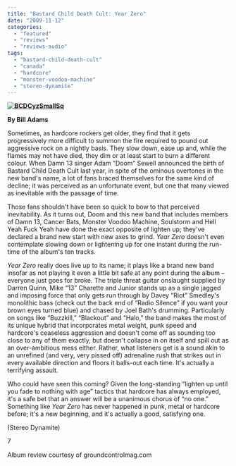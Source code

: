 ```yaml
---
title: "Bastard Child Death Cult: Year Zero"
date: "2009-11-12"
categories: 
  - "featured"
  - "reviews"
  - "reviews-audio"
tags: 
  - "bastard-child-death-cult"
  - "canada"
  - "hardcore"
  - "monster-voodoo-machine"
  - "stereo-dynamite"
---
```


**[![BCDCyzSmallSq](http://www.hellbound.ca/wp-content/uploads/2009/11/BCDCyzSmallSq.gif "BCDCyzSmallSq")](http://www.hellbound.ca/wp-content/uploads/2009/11/BCDCyzSmallSq.gif)**

**By Bill Adams**

Sometimes, as hardcore rockers get older, they find that it gets progressively more difficult to summon the fire required to pound out aggressive rock on a nightly basis. They slow down, ease up and, while the flames may not have died, they dim or at least start to burn a different colour. When Damn 13 singer Adam “Doom” Sewell announced the birth of Bastard Child Death Cult last year, in spite of the ominous overtones in the new band's name, a lot of fans braced themselves for the same kind of decline; it was perceived as an unfortunate event, but one that many viewed as inevitable with the passage of time.

Those fans shouldn't have been so quick to bow to that perceived inevitability. As it turns out, Doom and this new band that includes members of Damn 13, Cancer Bats, Monster Voodoo Machine, Soulstorm and Hell Yeah Fuck Yeah have done the exact opposite of lighten up; they've declared a brand new start with new axes to grind. _Year Zero_ doesn't even contemplate slowing down or lightening up for one instant during the run-time of the album's ten tracks.

_Year Zero_ really does live up to its name; it plays like a brand new band insofar as not playing it even a little bit safe at any point during the album – everyone just goes for broke. The triple threat guitar onslaught supplied by Darren Quinn, Mike “13” Charette and Junior stands up as a single jagged and imposing force that only gets run through by Davey “Riot” Smedley's monolithic bass (check out the back end of “Radio Silence” if you want your brown eyes turned blue) and chased by Joel Bath's drumming. Particularly on songs like “Buzzkill,” “Blackout” and “Halo,” the band makes the most of its unique hybrid that incorporates metal weight, punk speed and hardcore's ceaseless aggression and doesn't come off as sounding too close to any of them exactly, but doesn't collapse in on itself and spill out as an over-ambitious mess either. Rather, what listeners get is a sound akin to an unrefined (and very, very pissed off) adrenaline rush that strikes out in every available direction and floors it balls-out each time. It's actually a terrifying assault.

Who could have seen this coming? Given the long-standing “lighten up until you fade to nothing with age” tactics that hardcore has always employed, it's a safe bet that an answer will be a unanimous chorus of “no one.” Something like _Year Zero_ has never happened in punk, metal or hardcore before; it's a new beginning, and it's actually a good, satisfying one.

(Stereo Dynamite)

7

Album review courtesy of groundcontrolmag.com
